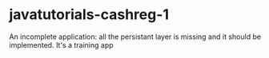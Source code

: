 # javatutorials-cashreg-1
An incomplete application: all the persistant layer is missing and it should be implemented. It's a training app
